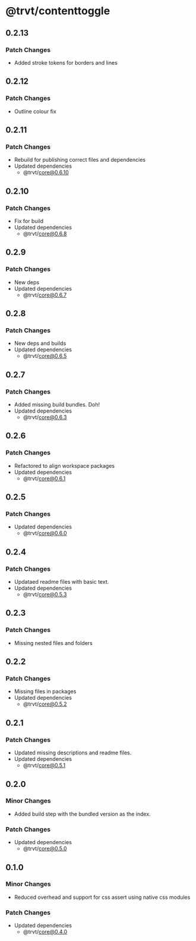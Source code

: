# @trvt/contenttoggle

## 0.2.13

### Patch Changes

-   Added stroke tokens for borders and lines

## 0.2.12

### Patch Changes

-   Outline colour fix

## 0.2.11

### Patch Changes

-   Rebuild for publishing correct files and dependencies
-   Updated dependencies
    -   @trvt/core@0.6.10

## 0.2.10

### Patch Changes

-   Fix for build
-   Updated dependencies
    -   @trvt/core@0.6.8

## 0.2.9

### Patch Changes

-   New deps
-   Updated dependencies
    -   @trvt/core@0.6.7

## 0.2.8

### Patch Changes

-   New deps and builds
-   Updated dependencies
    -   @trvt/core@0.6.5

## 0.2.7

### Patch Changes

-   Added missing build bundles. Doh!
-   Updated dependencies
    -   @trvt/core@0.6.3

## 0.2.6

### Patch Changes

-   Refactored to align workspace packages
-   Updated dependencies
    -   @trvt/core@0.6.1

## 0.2.5

### Patch Changes

-   Updated dependencies
    -   @trvt/core@0.6.0

## 0.2.4

### Patch Changes

-   Updataed readme files with basic text.
-   Updated dependencies
    -   @trvt/core@0.5.3

## 0.2.3

### Patch Changes

-   Missing nested files and folders

## 0.2.2

### Patch Changes

-   Missing files in packages
-   Updated dependencies
    -   @trvt/core@0.5.2

## 0.2.1

### Patch Changes

-   Updated missing descriptions and readme files.
-   Updated dependencies
    -   @trvt/core@0.5.1

## 0.2.0

### Minor Changes

-   Added build step with the bundled version as the index.

### Patch Changes

-   Updated dependencies
    -   @trvt/core@0.5.0

## 0.1.0

### Minor Changes

-   Reduced overhead and support for css assert using native css modules

### Patch Changes

-   Updated dependencies
    -   @trvt/core@0.4.0
